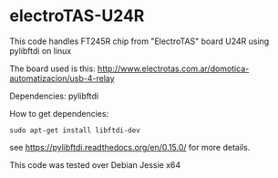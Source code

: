 # electroTAS-U24R

This code handles FT245R chip from "ElectroTAS" board U24R using pylibftdi on linux

The board used is this: http://www.electrotas.com.ar/domotica-automatizacion/usb-4-relay

Dependencies: pylibftdi

How to get dependencies:

  ```sudo apt-get install libftdi-dev```
  
  see https://pylibftdi.readthedocs.org/en/0.15.0/ for more details.

This code was tested over Debian Jessie x64


